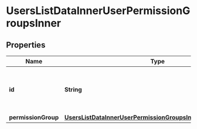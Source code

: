 

# UsersListDataInnerUserPermissionGroupsInner


## Properties

| Name | Type | Description | Notes |
|------------ | ------------- | ------------- | -------------|
|**id** | **String** | The identifier string for the User Permission Group. |  [optional] |
|**permissionGroup** | [**UsersListDataInnerUserPermissionGroupsInnerPermissionGroup**](UsersListDataInnerUserPermissionGroupsInnerPermissionGroup.md) |  |  [optional] |



